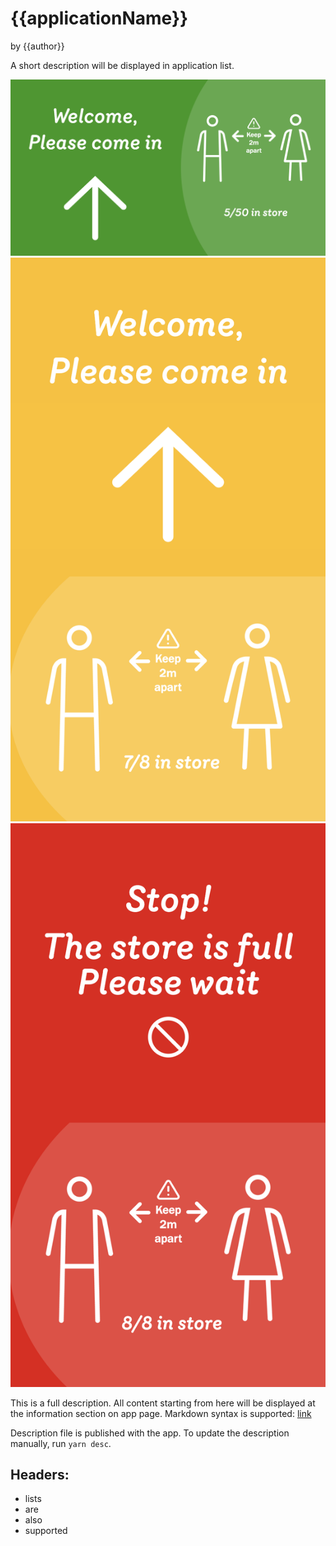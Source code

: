 # {{applicationName}} #
by {{author}}

A short description will be displayed in application list.

![These are screenshots for your app](meta/screen1.png) 
![Just update the png files](meta/screen2.png) 
![And you're good to go](meta/screen3.png)

This is a full description. All content starting from here will be displayed at the information section on app page. Markdown syntax is supported: [link](http://google.com)

Description file is published with the app. To update the description manually, run `yarn desc`.

## Headers:
- lists
- are
- also
- supported